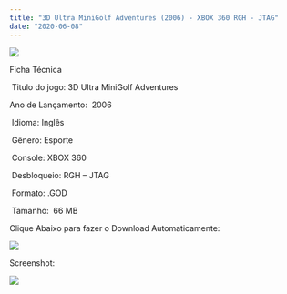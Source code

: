 ```yaml
---
title: "3D Ultra MiniGolf Adventures (2006) - XBOX 360 RGH - JTAG"
date: "2020-06-08"
---
```


[![](https://1.bp.blogspot.com/-OhlM19svOfE/Xt2zkHCqZ2I/AAAAAAAAK1E/MYt-nWu2XNcgjbTnyDbM-IbYLW1uOkaJgCK4BGAsYHg/3DUltimateMinigolfAdventures.jpg)](https://1.bp.blogspot.com/-OhlM19svOfE/Xt2zkHCqZ2I/AAAAAAAAK1E/MYt-nWu2XNcgjbTnyDbM-IbYLW1uOkaJgCK4BGAsYHg/s307/3DUltimateMinigolfAdventures.jpg)

Ficha Técnica

 Titulo do jogo: 3D Ultra MiniGolf Adventures

Ano de Lançamento:  2006

 Idioma: Inglês

 Gênero: Esporte

 Console: XBOX 360

 Desbloqueio: RGH – JTAG

 Formato: .GOD

 Tamanho:  66 MB

Clique Abaixo para fazer o Download Automaticamente:

[![](https://1.bp.blogspot.com/-eNerQjlxWXg/Xsyoy1YwxPI/AAAAAAAAG8o/qs-0XGNQDR4jSn0uGinE3EzKZZ6GoZnEACPcBGAYYCw/s1600/LINK1.png)](https://zee.gl/L2RQ)

Screenshot:

[![](https://1.bp.blogspot.com/-punhJJ-kT-A/Xt2zlI6X_NI/AAAAAAAAK1I/nK1Hky-n-J0fscl0YkFGCjmVo3K_LgoOwCK4BGAsYHg/w400-h225/maxresdefault{40dcdfd0a3f176073d713beaee4fcd56db243ec708877a2e730ba987ecd6f1ab}2B{40dcdfd0a3f176073d713beaee4fcd56db243ec708877a2e730ba987ecd6f1ab}25281{40dcdfd0a3f176073d713beaee4fcd56db243ec708877a2e730ba987ecd6f1ab}2529.jpg)](https://1.bp.blogspot.com/-punhJJ-kT-A/Xt2zlI6X_NI/AAAAAAAAK1I/nK1Hky-n-J0fscl0YkFGCjmVo3K_LgoOwCK4BGAsYHg/s1280/maxresdefault{40dcdfd0a3f176073d713beaee4fcd56db243ec708877a2e730ba987ecd6f1ab}2B{40dcdfd0a3f176073d713beaee4fcd56db243ec708877a2e730ba987ecd6f1ab}25281{40dcdfd0a3f176073d713beaee4fcd56db243ec708877a2e730ba987ecd6f1ab}2529.jpg)
